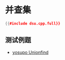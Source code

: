 # 并查集

```cpp
{{#include dsu.cpp.full}}
```

## 测试例题

- [yosupo Unionfind](https://judge.yosupo.jp/problem/unionfind)
